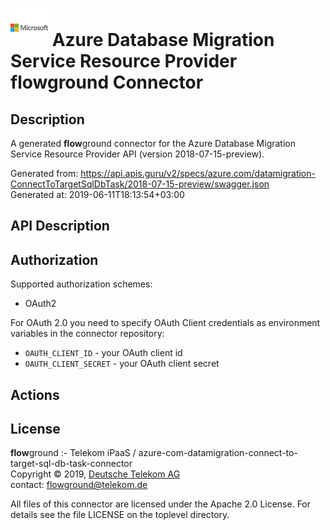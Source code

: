 # ![LOGO](logo.png) Azure Database Migration Service Resource Provider **flow**ground Connector

## Description

A generated **flow**ground connector for the Azure Database Migration Service Resource Provider API (version 2018-07-15-preview).

Generated from: https://api.apis.guru/v2/specs/azure.com/datamigration-ConnectToTargetSqlDbTask/2018-07-15-preview/swagger.json<br/>
Generated at: 2019-06-11T18:13:54+03:00

## API Description



## Authorization

Supported authorization schemes:
- OAuth2

For OAuth 2.0 you need to specify OAuth Client credentials as environment variables in the connector repository:
* `OAUTH_CLIENT_ID` - your OAuth client id
* `OAUTH_CLIENT_SECRET` - your OAuth client secret

## Actions

## License

**flow**ground :- Telekom iPaaS / azure-com-datamigration-connect-to-target-sql-db-task-connector<br/>
Copyright © 2019, [Deutsche Telekom AG](https://www.telekom.de)<br/>
contact: flowground@telekom.de

All files of this connector are licensed under the Apache 2.0 License. For details
see the file LICENSE on the toplevel directory.
